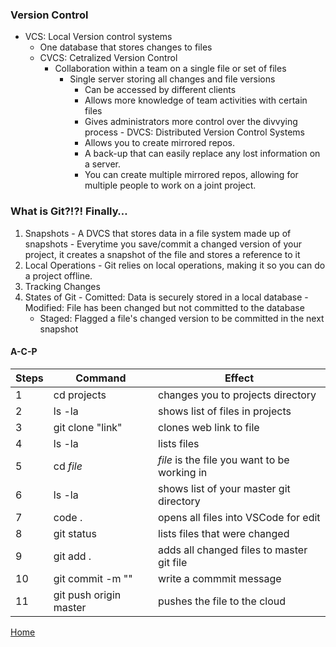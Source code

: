 ### Version Control
   - VCS: Local Version control systems
        - One database that stores changes to files
	 - CVCS: Cetralized Version Control
        - Collaboration within a team on a single file or set of files
	      - Single server storing all changes and file versions
		    - Can be accessed by different clients
		    - Allows more knowledge of team activities with certain files
		    - Gives administrators more control over the divvying process
	- DVCS: Distributed Version Control Systems
		    - Allows you to create mirrored repos. 
			- A back-up that can easily replace any lost information on a server.
		    - You can create multiple mirrored repos, allowing for multiple people to work on a joint project.

### What is Git?!?! Finally…
1. Snapshots
		- A DVCS that stores data in a file system made up of snapshots
		- Everytime you save/commit a changed version of your project, it creates a snapshot of the file and stores a reference to it
1. Local Operations
		- Git relies on local operations, making it so you can do a project offline.
1. Tracking Changes
1. States of Git
		- Comitted: Data is securely stored in a local database
		- Modified: File has been changed but not committed to the database
    - Staged: Flagged a file's changed version to be committed in the next snapshot

#### A-C-P

|Steps| Command | Effect |
| --- | --- | --- |
| 1 | cd projects | changes you to projects directory |
| 2 | ls -la | shows list of files in projects |
| 3 | git clone "link" | clones web link to file |
| 4 | ls -la | lists files |
| 5 | cd _file_ | _file_ is the file you want to be working in |
| 6 | ls -la | shows list of your master git directory |
| 7 | code . | opens all files into VSCode for edit |
| 8 | git status | lists files that were changed |
| 9 | git add . | adds all changed files to master git file |
| 10 | git commit -m "" | write a commmit message |
| 11 | git push origin master | pushes the file to the cloud |


[Home](README.md)